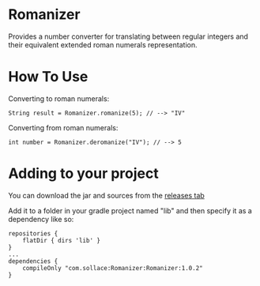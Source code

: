 # Romanizer

Provides a number converter for translating between regular integers and their equivalent extended roman numerals representation.

# How To Use

Converting to roman numerals:
```
String result = Romanizer.romanize(5); // --> "IV"
```

Converting from roman numerals:
```
int number = Romanizer.deromanize("IV"); // --> 5
```

# Adding to your project

You can download the jar and sources from the [releases tab](https://github.com/Sollace/Romanizer/releases)

Add it to a folder in your gradle project named "lib" and then specify it as a dependency like so:

```
repositories {
    flatDir { dirs 'lib' }
}
...
dependencies {
    compileOnly "com.sollace:Romanizer:Romanizer:1.0.2"
}
```
